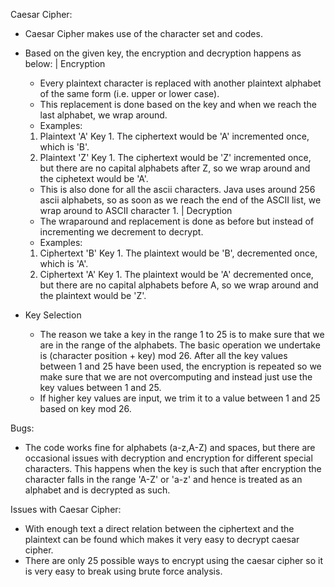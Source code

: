 Caesar Cipher:

- Caesar Cipher makes use of the character set and codes.

- Based on the given key, the encryption and decryption happens as below:
    |   Encryption
    - Every plaintext character is replaced with another plaintext alphabet of the same form (i.e. upper or lower case).
    - This replacement is done based on the key and when we reach the last alphabet, we wrap around.
    - Examples:
    1. Plaintext 'A' Key 1. The ciphertext would be 'A' incremented once, which is 'B'.
    2. Plaintext 'Z' Key 1. The ciphertext would be 'Z' incremented once, but there are no capital alphabets after Z, so
        we wrap around and the ciphetext would be 'A'.
    - This is also done for all the ascii characters. Java uses around 256 ascii alphabets, so as soon as we reach the
        end of the ASCII list, we wrap around to ASCII character 1.
    |   Decryption
    - The wraparound and replacement is done as before but instead of incrementing we decrement to decrypt.
    - Examples:
    1. Ciphertext 'B' Key 1. The plaintext would be 'B', decremented once, which is 'A'.
    2. Ciphertext 'A' Key 1. The plaintext would be 'A' decremented once, but there are no capital alphabets before A, so
        we wrap around and the plaintext would be 'Z'.

- Key Selection
    - The reason we take a key in the range 1 to 25 is to make sure that we are in the range of the alphabets. The basic operation
    we undertake is (character position + key) mod 26. After all the key values between 1 and 25 have been used, the encryption
    is repeated so we make sure that we are not overcomputing and instead just use the key values between 1 and 25.
    - If higher key values are input, we trim it to a value between 1 and 25 based on key mod 26. 


Bugs:
- The code works fine for alphabets (a-z,A-Z) and spaces, but there are occasional issues with decryption and encryption
for different special characters. This happens when the key is such that after encryption the character falls in the range
'A-Z' or 'a-z' and hence is treated as an alphabet and is decrypted as such.

Issues with Caesar Cipher:
- With enough text a direct relation between the ciphertext and the plaintext can be found which makes it very easy to
decrypt caesar cipher.
- There are only 25 possible ways to encrypt using the caesar cipher so it is very easy to break using brute force
analysis.